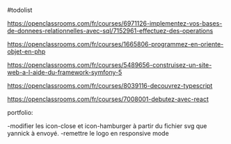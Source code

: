 #todolist

https://openclassrooms.com/fr/courses/6971126-implementez-vos-bases-de-donnees-relationnelles-avec-sql/7152961-effectuez-des-operations

https://openclassrooms.com/fr/courses/1665806-programmez-en-oriente-objet-en-php

https://openclassrooms.com/fr/courses/5489656-construisez-un-site-web-a-l-aide-du-framework-symfony-5

https://openclassrooms.com/fr/courses/8039116-decouvrez-typescript

https://openclassrooms.com/fr/courses/7008001-debutez-avec-react

portfolio:

-modifier les icon-close et icon-hamburger à partir du fichier svg que yannick à envoyé.
-remettre le logo en responsive mode